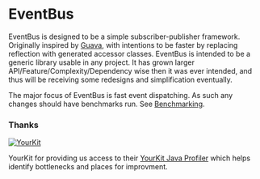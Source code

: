 # EventBus

EventBus is designed to be a simple subscriber-publisher framework. Originally inspired by [Guava], with intentions to be faster by replacing reflection with generated accessor classes. EventBus is intended to be a generic library usable in any project. It has grown larger API/Feature/Complexity/Dependency wise then it was ever intended, and thus will be receiving some redesigns and simplification eventually. 

The major focus of EventBus is fast event dispatching. As such any changes should have benchmarks run. See [Benchmarking].

### Thanks
[![YourKit](https://www.yourkit.com/images/yklogo.png)](https://www.yourkit.com/)

YourKit for providing us access to their [YourKit Java Profiler] which helps identify bottlenecks and places for improvment.


[Guava]: https://guava.dev/releases/snapshot-jre/api/docs/com/google/common/eventbus/EventBus.html
[Benchmarking]: https://github.com/MinecraftForge/EventBus/blob/master/Benchmarking.md
[YourKit Java Profiler]: https://www.yourkit.com/java/profiler/